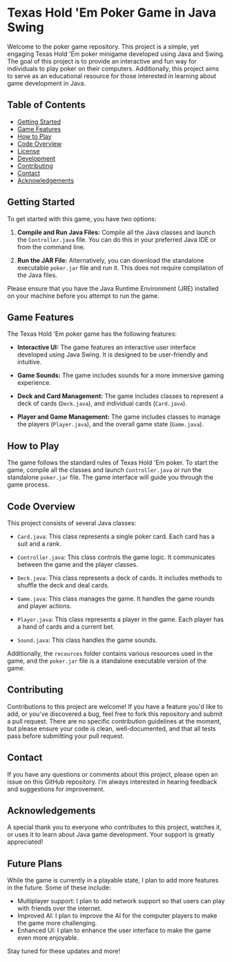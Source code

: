 # Texas Hold 'Em Poker Game in Java Swing

Welcome to the poker game repository. This project is a simple, yet engaging Texas Hold 'Em poker minigame developed using Java and Swing. The goal of this project is to provide an interactive and fun way for individuals to play poker on their computers. Additionally, this project aims to serve as an educational resource for those interested in learning about game development in Java.

## Table of Contents

- [Getting Started](#getting-started)
- [Game Features](#game-features)
- [How to Play](#how-to-play)
- [Code Overview](#code-overview)
- [License](#license)
- [Development](#development)
- [Contributing](#contributing)
- [Contact](#contact)
- [Acknowledgements](#acknowledgements)

## Getting Started

To get started with this game, you have two options:

1. **Compile and Run Java Files:** Compile all the Java classes and launch the `Controller.java` file. You can do this in your preferred Java IDE or from the command line.

2. **Run the JAR File:** Alternatively, you can download the standalone executable `poker.jar` file and run it. This does not require compilation of the Java files.

Please ensure that you have the Java Runtime Environment (JRE) installed on your machine before you attempt to run the game.

## Game Features

The Texas Hold 'Em poker game has the following features:

- **Interactive UI:** The game features an interactive user interface developed using Java Swing. It is designed to be user-friendly and intuitive.

- **Game Sounds:** The game includes sounds for a more immersive gaming experience.

- **Deck and Card Management:** The game includes classes to represent a deck of cards (`Deck.java`), and individual cards (`Card.java`).

- **Player and Game Management:** The game includes classes to manage the players (`Player.java`), and the overall game state (`Game.java`).

## How to Play

The game follows the standard rules of Texas Hold 'Em poker. To start the game, compile all the classes and launch `Controller.java` or run the standalone `poker.jar` file. The game interface will guide you through the game process.

## Code Overview

This project consists of several Java classes:

- `Card.java`: This class represents a single poker card. Each card has a suit and a rank.

- `Controller.java`: This class controls the game logic. It communicates between the game and the player classes.

- `Deck.java`: This class represents a deck of cards. It includes methods to shuffle the deck and deal cards.

- `Game.java`: This class manages the game. It handles the game rounds and player actions.

- `Player.java`: This class represents a player in the game. Each player has a hand of cards and a current bet.

- `Sound.java`: This class handles the game sounds.

Additionally, the `recources` folder contains various resources used in the game, and the `poker.jar` file is a standalone executable version of the game.


## Contributing

Contributions to this project are welcome! If you have a feature you'd like to add, or you've discovered a bug, feel free to fork this repository and submit a pull request. There are no specific contribution guidelines at the moment, but please ensure your code is clean, well-documented, and that all tests pass before submitting your pull request.

## Contact

If you have any questions or comments about this project, please open an issue on this GitHub repository. I'm always interested in hearing feedback and suggestions for improvement.

## Acknowledgements

A special thank you to everyone who contributes to this project, watches it, or uses it to learn about Java game development. Your support is greatly appreciated!

## Future Plans

While the game is currently in a playable state, I plan to add more features in the future. Some of these include:

- Multiplayer support: I plan to add network support so that users can play with friends over the internet.
- Improved AI: I plan to improve the AI for the computer players to make the game more challenging.
- Enhanced UI: I plan to enhance the user interface to make the game even more enjoyable.

Stay tuned for these updates and more!

